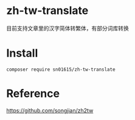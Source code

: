 # zh-tw-translate
目前支持文章里的汉字简体转繁体，有部分词库转换

# Install
```
composer require sn01615/zh-tw-translate
```
# Reference
https://github.com/songjian/zh2tw
